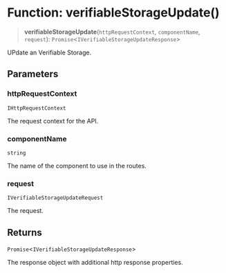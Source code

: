 # Function: verifiableStorageUpdate()

> **verifiableStorageUpdate**(`httpRequestContext`, `componentName`, `request`): `Promise`\<`IVerifiableStorageUpdateResponse`\>

UPdate an Verifiable Storage.

## Parameters

### httpRequestContext

`IHttpRequestContext`

The request context for the API.

### componentName

`string`

The name of the component to use in the routes.

### request

`IVerifiableStorageUpdateRequest`

The request.

## Returns

`Promise`\<`IVerifiableStorageUpdateResponse`\>

The response object with additional http response properties.
